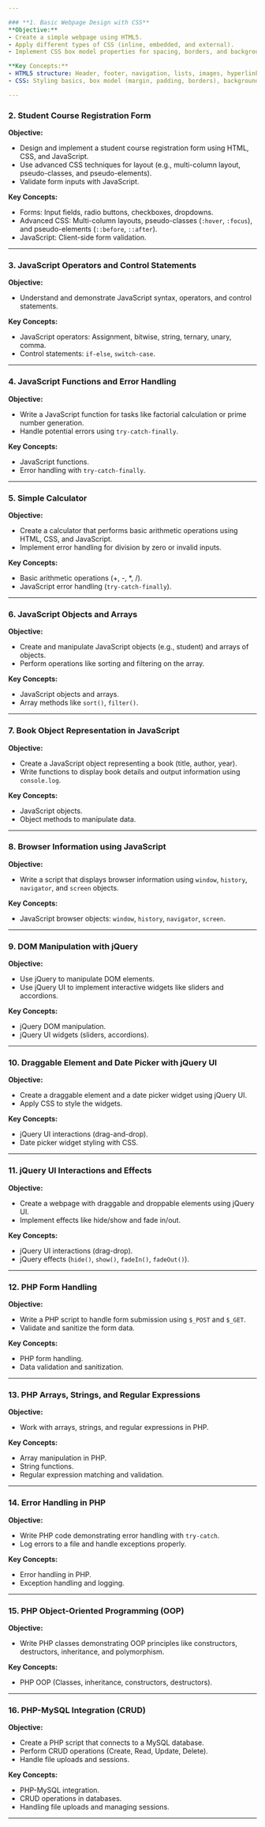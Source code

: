 ```yaml
---

### **1. Basic Webpage Design with CSS**
**Objective:** 
- Create a simple webpage using HTML5.
- Apply different types of CSS (inline, embedded, and external).
- Implement CSS box model properties for spacing, borders, and backgrounds.

**Key Concepts:**
- HTML5 structure: Header, footer, navigation, lists, images, hyperlinks.
- CSS: Styling basics, box model (margin, padding, borders), background styling.

---
```


### **2. Student Course Registration Form**
**Objective:**
- Design and implement a student course registration form using HTML, CSS, and JavaScript.
- Use advanced CSS techniques for layout (e.g., multi-column layout, pseudo-classes, and pseudo-elements).
- Validate form inputs with JavaScript.

**Key Concepts:**
- Forms: Input fields, radio buttons, checkboxes, dropdowns.
- Advanced CSS: Multi-column layouts, pseudo-classes (`:hover`, `:focus`), and pseudo-elements (`::before`, `::after`).
- JavaScript: Client-side form validation.

---

### **3. JavaScript Operators and Control Statements**
**Objective:**
- Understand and demonstrate JavaScript syntax, operators, and control statements.

**Key Concepts:**
- JavaScript operators: Assignment, bitwise, string, ternary, unary, comma.
- Control statements: `if-else`, `switch-case`.

---

### **4. JavaScript Functions and Error Handling**
**Objective:**
- Write a JavaScript function for tasks like factorial calculation or prime number generation.
- Handle potential errors using `try-catch-finally`.

**Key Concepts:**
- JavaScript functions.
- Error handling with `try-catch-finally`.

---

### **5. Simple Calculator**
**Objective:**
- Create a calculator that performs basic arithmetic operations using HTML, CSS, and JavaScript.
- Implement error handling for division by zero or invalid inputs.

**Key Concepts:**
- Basic arithmetic operations (+, -, *, /).
- JavaScript error handling (`try-catch-finally`).

---

### **6. JavaScript Objects and Arrays**
**Objective:**
- Create and manipulate JavaScript objects (e.g., student) and arrays of objects.
- Perform operations like sorting and filtering on the array.

**Key Concepts:**
- JavaScript objects and arrays.
- Array methods like `sort()`, `filter()`.

---

### **7. Book Object Representation in JavaScript**
**Objective:**
- Create a JavaScript object representing a book (title, author, year).
- Write functions to display book details and output information using `console.log`.

**Key Concepts:**
- JavaScript objects.
- Object methods to manipulate data.

---

### **8. Browser Information using JavaScript**
**Objective:**
- Write a script that displays browser information using `window`, `history`, `navigator`, and `screen` objects.

**Key Concepts:**
- JavaScript browser objects: `window`, `history`, `navigator`, `screen`.

---

### **9. DOM Manipulation with jQuery**
**Objective:**
- Use jQuery to manipulate DOM elements.
- Use jQuery UI to implement interactive widgets like sliders and accordions.

**Key Concepts:**
- jQuery DOM manipulation.
- jQuery UI widgets (sliders, accordions).

---

### **10. Draggable Element and Date Picker with jQuery UI**
**Objective:**
- Create a draggable element and a date picker widget using jQuery UI.
- Apply CSS to style the widgets.

**Key Concepts:**
- jQuery UI interactions (drag-and-drop).
- Date picker widget styling with CSS.

---

### **11. jQuery UI Interactions and Effects**
**Objective:**
- Create a webpage with draggable and droppable elements using jQuery UI.
- Implement effects like hide/show and fade in/out.

**Key Concepts:**
- jQuery UI interactions (drag-drop).
- jQuery effects (`hide()`, `show()`, `fadeIn()`, `fadeOut()`).

---

### **12. PHP Form Handling**
**Objective:**
- Write a PHP script to handle form submission using `$_POST` and `$_GET`.
- Validate and sanitize the form data.

**Key Concepts:**
- PHP form handling.
- Data validation and sanitization.

---

### **13. PHP Arrays, Strings, and Regular Expressions**
**Objective:**
- Work with arrays, strings, and regular expressions in PHP.

**Key Concepts:**
- Array manipulation in PHP.
- String functions.
- Regular expression matching and validation.

---

### **14. Error Handling in PHP**
**Objective:**
- Write PHP code demonstrating error handling with `try-catch`.
- Log errors to a file and handle exceptions properly.

**Key Concepts:**
- Error handling in PHP.
- Exception handling and logging.

---

### **15. PHP Object-Oriented Programming (OOP)**
**Objective:**
- Write PHP classes demonstrating OOP principles like constructors, destructors, inheritance, and polymorphism.

**Key Concepts:**
- PHP OOP (Classes, inheritance, constructors, destructors).

---

### **16. PHP-MySQL Integration (CRUD)**
**Objective:**
- Create a PHP script that connects to a MySQL database.
- Perform CRUD operations (Create, Read, Update, Delete).
- Handle file uploads and sessions.

**Key Concepts:**
- PHP-MySQL integration.
- CRUD operations in databases.
- Handling file uploads and managing sessions.

---
